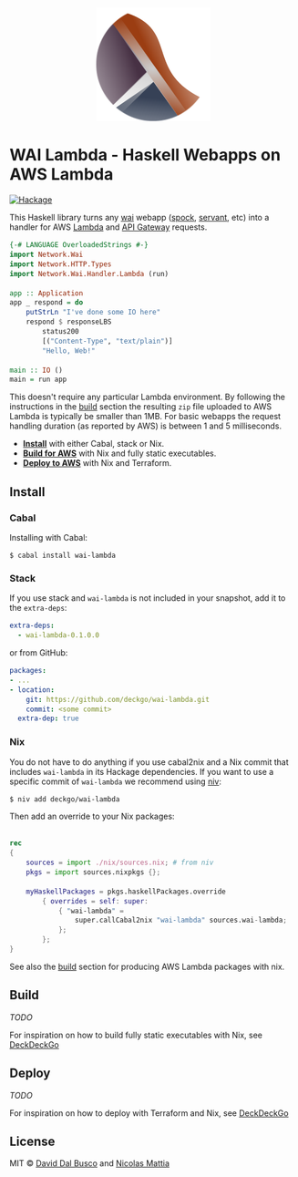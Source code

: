 

<p align="center">
    <img src="assets/wai-lambda.png" alt="wai-lambda" width="200"/>
</p>

# WAI Lambda - Haskell Webapps on AWS Lambda

[![Hackage](https://img.shields.io/hackage/v/wai-lambda.svg)](https://hackage.haskell.org/package/wai-lambda)

This Haskell library turns any [wai] webapp ([spock], [servant], etc) into a
handler for AWS [Lambda][lambda] and [API Gateway][api-gateway] requests.

``` haskell
{-# LANGUAGE OverloadedStrings #-}
import Network.Wai
import Network.HTTP.Types
import Network.Wai.Handler.Lambda (run)

app :: Application
app _ respond = do
    putStrLn "I've done some IO here"
    respond $ responseLBS
        status200
        [("Content-Type", "text/plain")]
        "Hello, Web!"

main :: IO ()
main = run app
```

This doesn't require any particular Lambda environment. By following the
instructions in the [build](#build) section the resulting `zip` file uploaded
to AWS Lambda is typically be smaller than 1MB. For basic webapps the request
handling duration (as reported by AWS) is between 1 and 5 milliseconds.

* [**Install**](#install) with either Cabal, stack or Nix.
* [**Build for AWS**](#build) with Nix and fully static executables.
* [**Deploy to AWS**](#deploy) with Nix and Terraform.

## Install

### Cabal

Installing with Cabal:

``` shell
$ cabal install wai-lambda
```

### Stack

If you use stack and `wai-lambda` is not included in your snapshot, add it to
the `extra-deps`:

``` yaml
extra-deps:
  - wai-lambda-0.1.0.0
```

or from GitHub:

``` yaml
packages:
- ...
- location:
    git: https://github.com/deckgo/wai-lambda.git
    commit: <some commit>
  extra-dep: true
```

### Nix

You do not have to do anything if you use cabal2nix and a Nix commit that
includes `wai-lambda` in its Hackage dependencies. If you want to use a
specific commit of `wai-lambda` we recommend using [niv]:

``` shell
$ niv add deckgo/wai-lambda
```

Then add an override to your Nix packages:

``` nix

rec
{
    sources = import ./nix/sources.nix; # from niv
    pkgs = import sources.nixpkgs {};

    myHaskellPackages = pkgs.haskellPackages.override
        { overrides = self: super:
            { "wai-lambda" =
                super.callCabal2nix "wai-lambda" sources.wai-lambda;
            };
        };
}
```

See also the [build](#build) section for producing AWS Lambda packages with
nix.

## Build

_TODO_

For inspiration on how to build fully static executables with Nix, see
[DeckDeckGo](https://github.com/deckgo/deckdeckgo/tree/master/infra)

## Deploy

_TODO_

For inspiration on how to deploy with Terraform and Nix, see
[DeckDeckGo](https://github.com/deckgo/deckdeckgo/tree/master/infra)

## License

MIT © [David Dal Busco](mailto:david.dalbusco@outlook.com) and [Nicolas Mattia](mailto:nicolas@nmattia.com)

[wai]: https://www.stackage.org/package/wai
[spock]: https://www.spock.li/
[servant]: https://docs.servant.dev/en/stable/
[lambda]: https://aws.amazon.com/lambda/
[api-gateway]: https://aws.amazon.com/api-gateway/
[niv]: https://github.com/nmattia/niv
